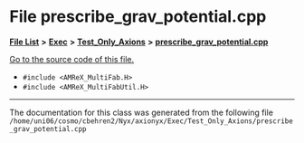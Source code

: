 
# File prescribe\_grav\_potential.cpp


[**File List**](files.md) **>** [**Exec**](dir_43a12cefb7942b6f49b5b628aafd3192.md) **>** [**Test\_Only\_Axions**](dir_eb24725df855cf6c732a19e4912f662a.md) **>** [**prescribe\_grav\_potential.cpp**](Exec_2Test__Only__Axions_2prescribe__grav__potential_8cpp.md)

[Go to the source code of this file.](Exec_2Test__Only__Axions_2prescribe__grav__potential_8cpp_source.md)



* `#include <AMReX_MultiFab.H>`
* `#include <AMReX_MultiFabUtil.H>`
























------------------------------
The documentation for this class was generated from the following file `/home/uni06/cosmo/cbehren2/Nyx/axionyx/Exec/Test_Only_Axions/prescribe_grav_potential.cpp`
